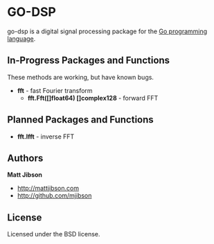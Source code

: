# GO-DSP

go-dsp is a digital signal processing package for the [Go programming language](http://golang.org).

## In-Progress Packages and Functions

These methods are working, but have known bugs.

* **fft** - fast Fourier transform
  * **fft.Fft([]float64) []complex128** - forward FFT

## Planned Packages and Functions

* **fft.Ifft** - inverse FFT

## Authors

**Matt Jibson**

* http://mattjibson.com
* http://github.com/mjibson

## License

Licensed under the BSD license.
